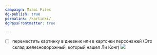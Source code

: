 ```yaml
---
campaign: Miami Files
dg-publish: true
permalink: /kartinki/
dgPassFrontmatter: true

---
```


- [ ] переместить картинку в дневник или в карточки персонажей (Это склад железнодорожный, который нашел Ли Конг)
![](https://foundry.owlbeardm.com/dresden/spoilers/photo_2023-11-23_18-51-35.jpg)




